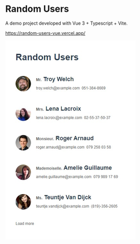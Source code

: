 # Random Users

A demo project developed with Vue 3 + Typescript + Vite.

https://random-users-vue.vercel.app/

![Screenshot](./screenshot.jpg)

